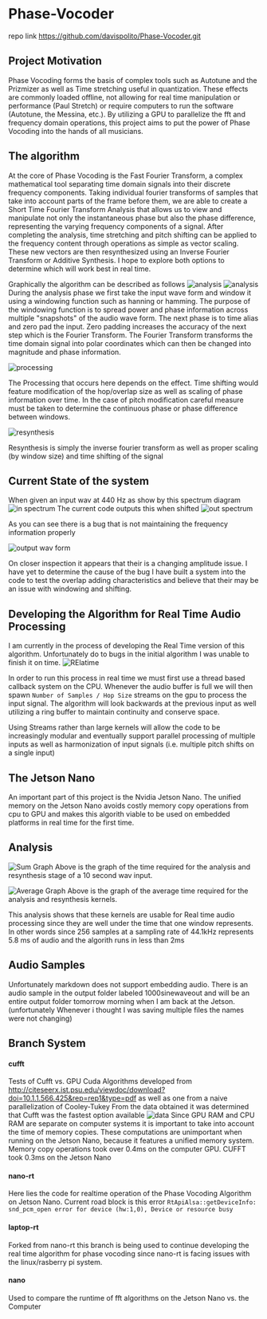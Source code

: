 # Phase-Vocoder
  repo link 
  https://github.com/davispolito/Phase-Vocoder.git

## Project Motivation
   Phase Vocoding forms the basis of complex tools such as Autotune and the Prizmizer as well as Time stretching useful in quantization. These effects are commonly loaded offline, not allowing for real time manipulation or performance (Paul Stretch) or require computers to run the software (Autotune, the Messina, etc.). By utilizing a GPU to parallelize the fft and frequency domain operations, this project aims to put the power of Phase Vocoding into the hands of all musicians. 
   
## The algorithm
  At the core of Phase Vocoding is the Fast Fourier Transform, a complex mathematical tool separating time domain signals into their discrete frequency components.
  Taking individual fourier transforms of samples that take into account parts of the frame before them, we are able to create a Short Time Fourier Transform Analysis 
  that allows us to view and manipulate not only the instantaneous phase but also the phase difference, representing the varying frequency components of a signal. 
  After completing the analysis, time stretching and pitch shifting can be applied to the frequency content through operations as simple as vector scaling. 
  These new vectors are then resynthesized using an Inverse Fourier Transform or Additive Synthesis. I hope to explore both options to determine which will work best in real time.

 Graphically the algorithm can be described as follows
![analysis](img/analysis.png)
![analysis](img/analysisindetail.png)
During the analysis phase we first take the input wave form and window it using a windowing function such as hanning or hamming. The purpose of the windowing function is to spread power and phase information across multiple "snapshots" of the audio wave form. The next phase is to time alias and zero pad the input. Zero padding increases the accuracy of the next step which is the Fourier Transform. The Fourier Transform transforms the time domain signal into polar coordinates which can then be changed into magnitude and phase information. 

![processing](img/processing.png)

The Processing that occurs here depends on the effect. Time shifting would feature modification of the hop/overlap size as well as scaling of phase information over time. 
In the case of pitch modification careful measure must be taken to determine the continuous phase or phase difference between windows.

![resynthesis](img/resynthesis.png)

Resynthesis is simply the inverse fourier transform as well as proper scaling (by window size) and time shifting of the signal



## Current State of the system
When given an input wav at 440 Hz as show by this spectrum diagram
![in spectrum](img/inputwav.png)
The current code outputs this when shifted
![out spectrum](img/spectrumout.png)

As you can see there is a bug that is not maintaining the frequency information properly

![output wav form](img/outputwavform.png)

On closer inspection it appears that their is a changing amplitude issue. I have yet to determine the cause of the bug
I have built a system into the code to test the overlap adding characteristics and believe that their may be an issue with windowing and shifting.

## Developing the Algorithm for Real Time Audio Processing
I am currently in the process of developing the Real Time version of this algorithm. Unfortunately do to bugs in the initial algorithm I was unable to finish it on time.
![RElatime](img/Realtime.png)

In order to run this process in real time we must first use a thread based callback system on the CPU. Whenever the audio buffer is full we will then spawn `Number of Samples / Hop Size` streams on the gpu to process the input signal. The algorithm will look backwards at the previous input as well utilizing a ring buffer to maintain continuity and conserve space. 

Using Streams rather than large kernels will allow the code to be increasingly modular and eventually support parallel processing of multiple inputs as well as harmonization of input signals (i.e. multiple pitch shifts on a single input) 

## The Jetson Nano
An important part of this project is the Nvidia Jetson Nano. The unified memory on the Jetson Nano avoids costly memory copy operations from cpu to GPU and makes this algorith viable to be used on embedded platforms in real time for the first time. 

## Analysis 
![Sum Graph](img/sum.png)
Above is the graph of the time required for the  analysis and resynthesis stage of a 10 second wav input. 

![Average Graph](img/average.png)
Above is the graph of the average time required for the analysis and resynthesis kernels. 

This analysis shows that these kernels are usable for Real time audio processing since they are well under the time that one window represents. In other words since 256 samples at a sampling rate of 44.1kHz represents 5.8 ms of audio and the algorith runs in less than 2ms

## Audio Samples
Unfortunately markdown does not support embedding audio. There is an audio sample in the output folder labeled 1000sinewaveout and will be an entire output folder tomorrow morning when I am back at the Jetson. (unfortunately Whenever i thought I was saving multiple files the names were not changing) 

## Branch System
#### cufft
  Tests of Cufft vs. GPU Cuda Algorithms developed from http://citeseerx.ist.psu.edu/viewdoc/download?doi=10.1.1.566.425&rep=rep1&type=pdf as well as one from a naive parallelization of Cooley-Tukey
   From the data obtained it was determined that Cufft was the fastest option available
![data](outputfft.png)
   Since GPU RAM and CPU RAM are separate on computer systems it is important to take into account the time of memory copies. These computations are unimportant when running on the Jetson Nano, because it features a unified memory system. Memory copy operations took over 0.4ms on the computer GPU. CUFFT took 0.3ms on the Jetson Nano
#### nano-rt
   Here lies the code for realtime operation of the Phase Vocoding Algorithm on Jetson Nano.
   Current road block is this error
   `RtApiAlsa::getDeviceInfo: snd_pcm_open error for device (hw:1,0), Device or resource busy`
#### laptop-rt
   Forked from nano-rt this branch is being used to continue developing the real time algorithm for phase vocoding since nano-rt is facing issues with the linux/rasberry pi system. 
#### nano
   Used to compare the runtime of fft algorithms on the Jetson Nano vs. the Computer
  

